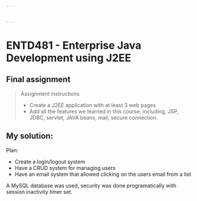 ```yaml
---


---
```


<h1 id="entd481---enterprise-java-development-using-j2ee">ENTD481 - Enterprise Java Development using J2EE</h1>
<h2 id="final-assignment">Final assignment</h2>
<blockquote>
<p>Assignment instructions</p>
<ul>
<li>Create a J2EE application with at least 3 web pages</li>
<li>Add all the features we learned in this course, including, JSP, JDBC, servlet, JAVA beans, mail, secure connection.</li>
</ul>
</blockquote>
<h2 id="my-solution">My solution:</h2>
<p>Plan:</p>
<ul>
<li>Create a login/logout system</li>
<li>Have a CRUD system for managing users</li>
<li>Have an email system that allowed clicking on the users email from a list</li>
</ul>
<p>A MySQL database was used, security was done programatically with session inactivity timer set.</p>

